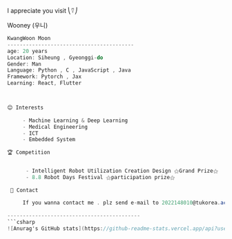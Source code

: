 
I appreciate you visit ⎝⍢⎠


Wooney (우니)


```csharp
KwangWoon Moon
-----------------------------------------
age: 20 years
Location: Siheung , Gyeonggi-do
Gender: Man
Language: Python , C , JavaScript , Java
Framework: Pytorch , Jax
Learning: React, Flutter



😊 Interests
    
     - Machine Learning & Deep Learning
     - Medical Engineering
     - ICT
     - Embedded System
    
🏆 Competition


      - Intelligent Robot Utilization Creation Design ⚝Grand Prize⚝
      - 8.8 Robot Days Festival ⚝participation prize⚝
 
 🤝 Contact
 
     If you wanna contact me . plz send e-mail to 2022148010@tukorea.ac.kr
     
-------------------------------------------    
```csharp
![Anurag's GitHub stats](https://github-readme-stats.vercel.app/api?username=Wooney&theme=highcontrast&show_icons=true)
